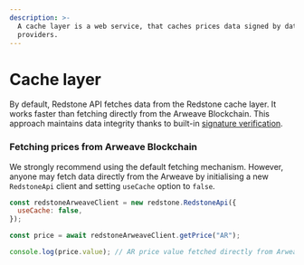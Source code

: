 ```yaml
---
description: >-
  A cache layer is a web service, that caches prices data signed by data
  providers.
---
```


# Cache layer

By default, Redstone API fetches data from the Redstone cache layer. It works faster than fetching directly from the Arweave Blockchain. This approach maintains data integrity thanks to built-in [signature verification](signature-verification.md).

### Fetching prices from Arweave Blockchain

We strongly recommend using the default fetching mechanism. However, anyone may fetch data directly from the  Arweave by initialising a new `RedstoneApi` client and setting `useCache` option to `false`.

```javascript
const redstoneArweaveClient = new redstone.RedstoneApi({
  useCache: false,
});

const price = await redstoneArweaveClient.getPrice("AR");

console.log(price.value); // AR price value fetched directly from Arweave
```

